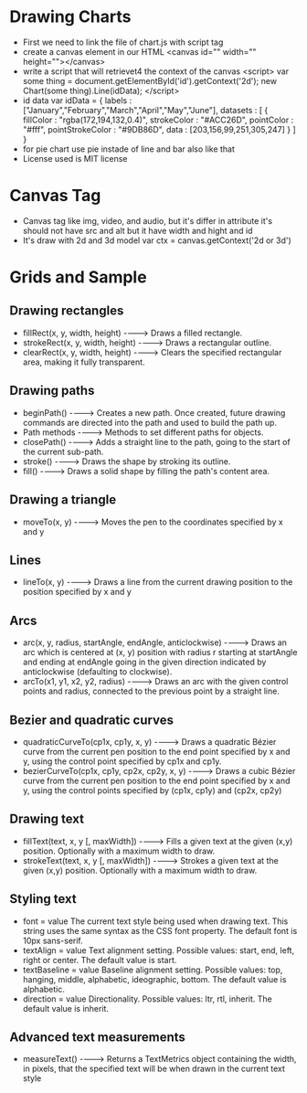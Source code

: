 # Drawing Charts
* First we need to link the file of chart.js with script tag
* create a canvas element in our HTML
&lt;canvas id="" width="" height=""&gt;&lt;/canvas&gt;
* write a script that will retrievet4 the context of the canvas
&lt;script&gt;
    var some thing = document.getElementById('id').getContext('2d');
    new Chart(some thing).Line(idData);
&lt;/script&gt;
* id data 
var idData = {
	labels : ["January","February","March","April","May","June"],
	datasets : [
		{
			fillColor : "rgba(172,194,132,0.4)",
			strokeColor : "#ACC26D",
			pointColor : "#fff",
			pointStrokeColor : "#9DB86D",
			data : [203,156,99,251,305,247]
		}
	]
}
* for pie chart use pie instade of line and bar also like that 
* License used is MIT license

# Canvas Tag
* Canvas tag like img, video, and audio, but it's differ in attribute it's should not have src and alt but it have width and hight and id 
* It's draw with 2d and 3d model 
var ctx = canvas.getContext('2d or 3d')  

# Grids and Sample
## Drawing rectangles
* fillRect(x, y, width, height) ----> Draws a filled rectangle.
* strokeRect(x, y, width, height) ----> Draws a rectangular outline.
* clearRect(x, y, width, height) ----> Clears the specified rectangular area, making it fully transparent.
## Drawing paths
* beginPath() ----> Creates a new path. Once created, future drawing commands are directed into the path and used to build the path up.
* Path methods ----> Methods to set different paths for objects.
* closePath() ----> Adds a straight line to the path, going to the start of the current sub-path.
* stroke() ----> Draws the shape by stroking its outline.
* fill() ----> Draws a solid shape by filling the path's content area.
## Drawing a triangle
* moveTo(x, y) ----> Moves the pen to the coordinates specified by x and y
## Lines
* lineTo(x, y) ----> Draws a line from the current drawing position to the position specified by x and y
## Arcs
* arc(x, y, radius, startAngle, endAngle, anticlockwise) ----> Draws an arc which is centered at (x, y) position with radius r starting at startAngle and ending at endAngle going in the given direction indicated by anticlockwise (defaulting to clockwise).
* arcTo(x1, y1, x2, y2, radius) ----> Draws an arc with the given control points and radius, connected to the previous point by a straight line.
## Bezier and quadratic curves
* quadraticCurveTo(cp1x, cp1y, x, y) ----> Draws a quadratic Bézier curve from the current pen position to the end point specified by x and y, using the control point specified by cp1x and cp1y.
* bezierCurveTo(cp1x, cp1y, cp2x, cp2y, x, y) ----> Draws a cubic Bézier curve from the current pen position to the end point specified by x and y, using the control points specified by (cp1x, cp1y) and (cp2x, cp2y)
## Drawing text
* fillText(text, x, y [, maxWidth]) ----> Fills a given text at the given (x,y) position. Optionally with a maximum width to draw.
* strokeText(text, x, y [, maxWidth]) ----> Strokes a given text at the given (x,y) position. Optionally with a maximum width to draw.
## Styling text
* font = value
The current text style being used when drawing text. This string uses the same syntax as the CSS font property. The default font is 10px sans-serif.
* textAlign = value
Text alignment setting. Possible values: start, end, left, right or center. The default value is start.
* textBaseline = value
Baseline alignment setting. Possible values: top, hanging, middle, alphabetic, ideographic, bottom. The default value is alphabetic.
* direction = value
Directionality. Possible values: ltr, rtl, inherit. The default value is inherit.
## Advanced text measurements
* measureText() ----> Returns a TextMetrics object containing the width, in pixels, that the specified text will be when drawn in the current text style
